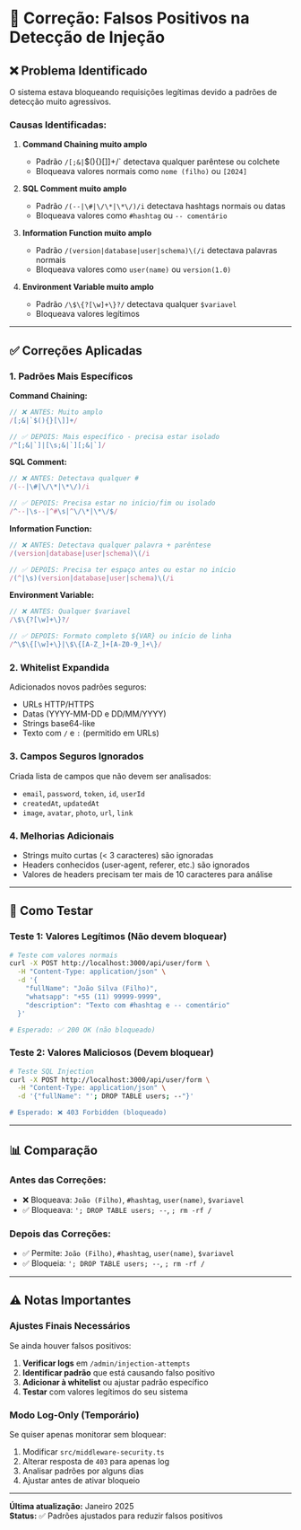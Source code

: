 # 🔧 Correção: Falsos Positivos na Detecção de Injeção

## ❌ Problema Identificado

O sistema estava bloqueando requisições legítimas devido a padrões de detecção muito agressivos.

### Causas Identificadas:

1. **Command Chaining muito amplo**
   - Padrão `/[;&|`$(){}[\]]+/` detectava qualquer parêntese ou colchete
   - Bloqueava valores normais como `nome (filho)` ou `[2024]`

2. **SQL Comment muito amplo**
   - Padrão `/(--|\#|\/\*|\*\/)/i` detectava hashtags normais ou datas
   - Bloqueava valores como `#hashtag` ou `-- comentário`

3. **Information Function muito amplo**
   - Padrão `/(version|database|user|schema)\(/i` detectava palavras normais
   - Bloqueava valores como `user(name)` ou `version(1.0)`

4. **Environment Variable muito amplo**
   - Padrão `/\$\{?[\w]+\}?/` detectava qualquer `$variavel`
   - Bloqueava valores legítimos

---

## ✅ Correções Aplicadas

### 1. Padrões Mais Específicos

**Command Chaining:**
```typescript
// ❌ ANTES: Muito amplo
/[;&|`$(){}[\]]+/

// ✅ DEPOIS: Mais específico - precisa estar isolado
/^[;&|`]|[\s;&|`][;&|`]/
```

**SQL Comment:**
```typescript
// ❌ ANTES: Detectava qualquer #
/(--|\#|\/\*|\*\/)/i

// ✅ DEPOIS: Precisa estar no início/fim ou isolado
/^--|\s--|^#\s|^\/\*|\*\/$/
```

**Information Function:**
```typescript
// ❌ ANTES: Detectava qualquer palavra + parêntese
/(version|database|user|schema)\(/i

// ✅ DEPOIS: Precisa ter espaço antes ou estar no início
/(^|\s)(version|database|user|schema)\(/i
```

**Environment Variable:**
```typescript
// ❌ ANTES: Qualquer $variavel
/\$\{?[\w]+\}?/

// ✅ DEPOIS: Formato completo ${VAR} ou início de linha
/^\$\{[\w]+\}|\$\{[A-Z_]+[A-Z0-9_]+\}/
```

### 2. Whitelist Expandida

Adicionados novos padrões seguros:
- URLs HTTP/HTTPS
- Datas (YYYY-MM-DD e DD/MM/YYYY)
- Strings base64-like
- Texto com `/` e `:` (permitido em URLs)

### 3. Campos Seguros Ignorados

Criada lista de campos que não devem ser analisados:
- `email`, `password`, `token`, `id`, `userId`
- `createdAt`, `updatedAt`
- `image`, `avatar`, `photo`, `url`, `link`

### 4. Melhorias Adicionais

- Strings muito curtas (< 3 caracteres) são ignoradas
- Headers conhecidos (user-agent, referer, etc.) são ignorados
- Valores de headers precisam ter mais de 10 caracteres para análise

---

## 🧪 Como Testar

### Teste 1: Valores Legítimos (Não devem bloquear)

```bash
# Teste com valores normais
curl -X POST http://localhost:3000/api/user/form \
  -H "Content-Type: application/json" \
  -d '{
    "fullName": "João Silva (Filho)",
    "whatsapp": "+55 (11) 99999-9999",
    "description": "Texto com #hashtag e -- comentário"
  }'

# Esperado: ✅ 200 OK (não bloqueado)
```

### Teste 2: Valores Maliciosos (Devem bloquear)

```bash
# Teste SQL Injection
curl -X POST http://localhost:3000/api/user/form \
  -H "Content-Type: application/json" \
  -d '{"fullName": "'; DROP TABLE users; --"}'

# Esperado: ❌ 403 Forbidden (bloqueado)
```

---

## 📊 Comparação

### Antes das Correções:
- ❌ Bloqueava: `João (Filho)`, `#hashtag`, `user(name)`, `$variavel`
- ✅ Bloqueava: `'; DROP TABLE users; --`, `; rm -rf /`

### Depois das Correções:
- ✅ Permite: `João (Filho)`, `#hashtag`, `user(name)`, `$variavel`
- ✅ Bloqueia: `'; DROP TABLE users; --`, `; rm -rf /`

---

## ⚠️ Notas Importantes

### Ajustes Finais Necessários

Se ainda houver falsos positivos:

1. **Verificar logs** em `/admin/injection-attempts`
2. **Identificar padrão** que está causando falso positivo
3. **Adicionar à whitelist** ou ajustar padrão específico
4. **Testar** com valores legítimos do seu sistema

### Modo Log-Only (Temporário)

Se quiser apenas monitorar sem bloquear:

1. Modificar `src/middleware-security.ts`
2. Alterar resposta de `403` para apenas log
3. Analisar padrões por alguns dias
4. Ajustar antes de ativar bloqueio

---

**Última atualização:** Janeiro 2025  
**Status:** ✅ Padrões ajustados para reduzir falsos positivos

